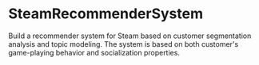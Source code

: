 # SteamRecommenderSystem
Build a recommender system for Steam based on customer segmentation analysis and topic modeling. The system is based on both customer's game-playing behavior and socialization properties.
